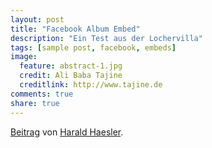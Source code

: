 ```yaml
---
layout: post
title: "Facebook Album Embed"
description: "Ein Test aus der Lochervilla"
tags: [sample post, facebook, embeds]
image:
  feature: abstract-1.jpg
  credit: Ali Baba Tajine
  creditlink: http://www.tajine.de
comments: true
share: true
---
```


<div id="fb-root"></div> <script>(function(d, s, id) { var js, fjs = d.getElementsByTagName(s)[0]; if (d.getElementById(id)) return; js = d.createElement(s); js.id = id; js.src = "//connect.facebook.net/de_DE/all.js#xfbml=1"; fjs.parentNode.insertBefore(js, fjs); }(document, 'script', 'facebook-jssdk'));</script>
<div class="fb-post" data-href="https://www.facebook.com/media/set/?set=a.472070510636.380882.470753700636&amp;type=1" data-width="466"><div class="fb-xfbml-parse-ignore"><a href="https://www.facebook.com/media/set/?set=a.472070510636.380882.470753700636&amp;type=1">Beitrag</a> von <a href="https://www.facebook.com/Harald.Haesler">Harald Haesler</a>.</div></div>
